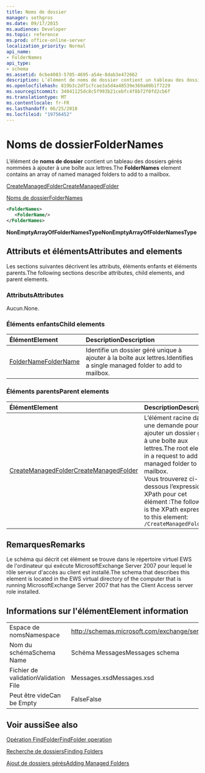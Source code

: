 ```yaml
---
title: Noms de dossier
manager: sethgros
ms.date: 09/17/2015
ms.audience: Developer
ms.topic: reference
ms.prod: office-online-server
localization_priority: Normal
api_name:
- FolderNames
api_type:
- schema
ms.assetid: 6cbe4083-5705-4695-a54e-8dab3e472662
description: L’élément de noms de dossier contient un tableau des dossiers gérés nommées à ajouter à une boîte aux lettres.
ms.openlocfilehash: 819b3c2df1cfcae3a5d4a48539e369a00b1f7229
ms.sourcegitcommit: 34041125dc8c5f993b21cebfc4f8b72f0fd2cb6f
ms.translationtype: MT
ms.contentlocale: fr-FR
ms.lasthandoff: 06/25/2018
ms.locfileid: "19756452"
---
```

# <a name="foldernames"></a><span data-ttu-id="22c96-103">Noms de dossier</span><span class="sxs-lookup"><span data-stu-id="22c96-103">FolderNames</span></span>

<span data-ttu-id="22c96-104">L’élément de **noms de dossier** contient un tableau des dossiers gérés nommées à ajouter à une boîte aux lettres.</span><span class="sxs-lookup"><span data-stu-id="22c96-104">The **FolderNames** element contains an array of named managed folders to add to a mailbox.</span></span> 
  
[<span data-ttu-id="22c96-105">CreateManagedFolder</span><span class="sxs-lookup"><span data-stu-id="22c96-105">CreateManagedFolder</span></span>](createmanagedfolder.md)
  
[<span data-ttu-id="22c96-106">Noms de dossier</span><span class="sxs-lookup"><span data-stu-id="22c96-106">FolderNames</span></span>](foldernames.md)
  
```xml
<FolderNames>
   <FolderName/>
</FolderNames>
```

 <span data-ttu-id="22c96-107">**NonEmptyArrayOfFolderNamesType**</span><span class="sxs-lookup"><span data-stu-id="22c96-107">**NonEmptyArrayOfFolderNamesType**</span></span>
## <a name="attributes-and-elements"></a><span data-ttu-id="22c96-108">Attributs et éléments</span><span class="sxs-lookup"><span data-stu-id="22c96-108">Attributes and elements</span></span>

<span data-ttu-id="22c96-109">Les sections suivantes décrivent les attributs, éléments enfants et éléments parents.</span><span class="sxs-lookup"><span data-stu-id="22c96-109">The following sections describe attributes, child elements, and parent elements.</span></span>
  
### <a name="attributes"></a><span data-ttu-id="22c96-110">Attributs</span><span class="sxs-lookup"><span data-stu-id="22c96-110">Attributes</span></span>

<span data-ttu-id="22c96-111">Aucun.</span><span class="sxs-lookup"><span data-stu-id="22c96-111">None.</span></span>
  
### <a name="child-elements"></a><span data-ttu-id="22c96-112">Éléments enfants</span><span class="sxs-lookup"><span data-stu-id="22c96-112">Child elements</span></span>

|<span data-ttu-id="22c96-113">**Élément**</span><span class="sxs-lookup"><span data-stu-id="22c96-113">**Element**</span></span>|<span data-ttu-id="22c96-114">**Description**</span><span class="sxs-lookup"><span data-stu-id="22c96-114">**Description**</span></span>|
|:-----|:-----|
|[<span data-ttu-id="22c96-115">FolderName</span><span class="sxs-lookup"><span data-stu-id="22c96-115">FolderName</span></span>](foldername.md) <br/> |<span data-ttu-id="22c96-116">Identifie un dossier géré unique à ajouter à la boîte aux lettres.</span><span class="sxs-lookup"><span data-stu-id="22c96-116">Identifies a single managed folder to add to mailbox.</span></span>  <br/> |
   
### <a name="parent-elements"></a><span data-ttu-id="22c96-117">Éléments parents</span><span class="sxs-lookup"><span data-stu-id="22c96-117">Parent elements</span></span>

|<span data-ttu-id="22c96-118">**Élément**</span><span class="sxs-lookup"><span data-stu-id="22c96-118">**Element**</span></span>|<span data-ttu-id="22c96-119">**Description**</span><span class="sxs-lookup"><span data-stu-id="22c96-119">**Description**</span></span>|
|:-----|:-----|
|[<span data-ttu-id="22c96-120">CreateManagedFolder</span><span class="sxs-lookup"><span data-stu-id="22c96-120">CreateManagedFolder</span></span>](createmanagedfolder.md) <br/> |<span data-ttu-id="22c96-121">L’élément racine dans une demande pour ajouter un dossier géré à une boîte aux lettres.</span><span class="sxs-lookup"><span data-stu-id="22c96-121">The root element in a request to add a managed folder to a mailbox.</span></span>  <br/> <span data-ttu-id="22c96-122">Vous trouverez ci-dessous l’expression XPath pour cet élément :</span><span class="sxs-lookup"><span data-stu-id="22c96-122">The following is the XPath expression to this element:</span></span>  <br/>  `/CreateManagedFolder` <br/> |
   
## <a name="remarks"></a><span data-ttu-id="22c96-123">Remarques</span><span class="sxs-lookup"><span data-stu-id="22c96-123">Remarks</span></span>

<span data-ttu-id="22c96-124">Le schéma qui décrit cet élément se trouve dans le répertoire virtuel EWS de l'ordinateur qui exécute MicrosoftExchange Server 2007 pour lequel le rôle serveur d'accès au client est installé.</span><span class="sxs-lookup"><span data-stu-id="22c96-124">The schema that describes this element is located in the EWS virtual directory of the computer that is running MicrosoftExchange Server 2007 that has the Client Access server role installed.</span></span>
  
## <a name="element-information"></a><span data-ttu-id="22c96-125">Informations sur l'élément</span><span class="sxs-lookup"><span data-stu-id="22c96-125">Element information</span></span>

|||
|:-----|:-----|
|<span data-ttu-id="22c96-126">Espace de noms</span><span class="sxs-lookup"><span data-stu-id="22c96-126">Namespace</span></span>  <br/> |http://schemas.microsoft.com/exchange/services/2006/messages  <br/> |
|<span data-ttu-id="22c96-127">Nom du schéma</span><span class="sxs-lookup"><span data-stu-id="22c96-127">Schema Name</span></span>  <br/> |<span data-ttu-id="22c96-128">Schéma Messages</span><span class="sxs-lookup"><span data-stu-id="22c96-128">Messages schema</span></span>  <br/> |
|<span data-ttu-id="22c96-129">Fichier de validation</span><span class="sxs-lookup"><span data-stu-id="22c96-129">Validation File</span></span>  <br/> |<span data-ttu-id="22c96-130">Messages.xsd</span><span class="sxs-lookup"><span data-stu-id="22c96-130">Messages.xsd</span></span>  <br/> |
|<span data-ttu-id="22c96-131">Peut être vide</span><span class="sxs-lookup"><span data-stu-id="22c96-131">Can be Empty</span></span>  <br/> |<span data-ttu-id="22c96-132">False</span><span class="sxs-lookup"><span data-stu-id="22c96-132">False</span></span>  <br/> |
   
## <a name="see-also"></a><span data-ttu-id="22c96-133">Voir aussi</span><span class="sxs-lookup"><span data-stu-id="22c96-133">See also</span></span>



[<span data-ttu-id="22c96-134">Opération FindFolder</span><span class="sxs-lookup"><span data-stu-id="22c96-134">FindFolder operation</span></span>](findfolder-operation.md)


[<span data-ttu-id="22c96-135">Recherche de dossiers</span><span class="sxs-lookup"><span data-stu-id="22c96-135">Finding Folders</span></span>](http://msdn.microsoft.com/library/9124d868-017a-43f0-b915-5c0082cacec9%28Office.15%29.aspx)
  
[<span data-ttu-id="22c96-136">Ajout de dossiers gérés</span><span class="sxs-lookup"><span data-stu-id="22c96-136">Adding Managed Folders</span></span>](http://msdn.microsoft.com/library/846658c6-7043-40fb-8439-19f97c2a967f%28Office.15%29.aspx)

